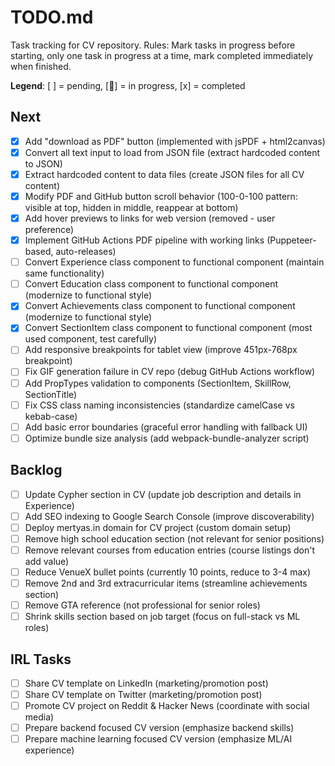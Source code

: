 # TODO.md

Task tracking for CV repository. Rules: Mark tasks in progress before starting, only one task in progress at a time, mark completed immediately when finished.

**Legend**: [ ] = pending, [🔄] = in progress, [x] = completed

## Next
- [x] Add "download as PDF" button (implemented with jsPDF + html2canvas)
- [x] Convert all text input to load from JSON file (extract hardcoded content to JSON)
- [x] Extract hardcoded content to data files (create JSON files for all CV content)
- [x] Modify PDF and GitHub button scroll behavior (100-0-100 pattern: visible at top, hidden in middle, reappear at bottom)
- [x] Add hover previews to links for web version (removed - user preference)
- [x] Implement GitHub Actions PDF pipeline with working links (Puppeteer-based, auto-releases)
- [ ] Convert Experience class component to functional component (maintain same functionality)
- [ ] Convert Education class component to functional component (modernize to functional style)
- [x] Convert Achievements class component to functional component (modernize to functional style)
- [x] Convert SectionItem class component to functional component (most used component, test carefully)
- [ ] Add responsive breakpoints for tablet view (improve 451px-768px breakpoint)
- [ ] Fix GIF generation failure in CV repo (debug GitHub Actions workflow)
- [ ] Add PropTypes validation to components (SectionItem, SkillRow, SectionTitle)
- [ ] Fix CSS class naming inconsistencies (standardize camelCase vs kebab-case)
- [ ] Add basic error boundaries (graceful error handling with fallback UI)
- [ ] Optimize bundle size analysis (add webpack-bundle-analyzer script)

## Backlog
- [ ] Update Cypher section in CV (update job description and details in Experience)
- [ ] Add SEO indexing to Google Search Console (improve discoverability)
- [ ] Deploy mertyas.in domain for CV project (custom domain setup)
- [ ] Remove high school education section (not relevant for senior positions)
- [ ] Remove relevant courses from education entries (course listings don't add value)
- [ ] Reduce VenueX bullet points (currently 10 points, reduce to 3-4 max)
- [ ] Remove 2nd and 3rd extracurricular items (streamline achievements section)
- [ ] Remove GTA reference (not professional for senior roles)
- [ ] Shrink skills section based on job target (focus on full-stack vs ML roles)

## IRL Tasks
- [ ] Share CV template on LinkedIn (marketing/promotion post)
- [ ] Share CV template on Twitter (marketing/promotion post)
- [ ] Promote CV project on Reddit & Hacker News (coordinate with social media)
- [ ] Prepare backend focused CV version (emphasize backend skills)
- [ ] Prepare machine learning focused CV version (emphasize ML/AI experience)